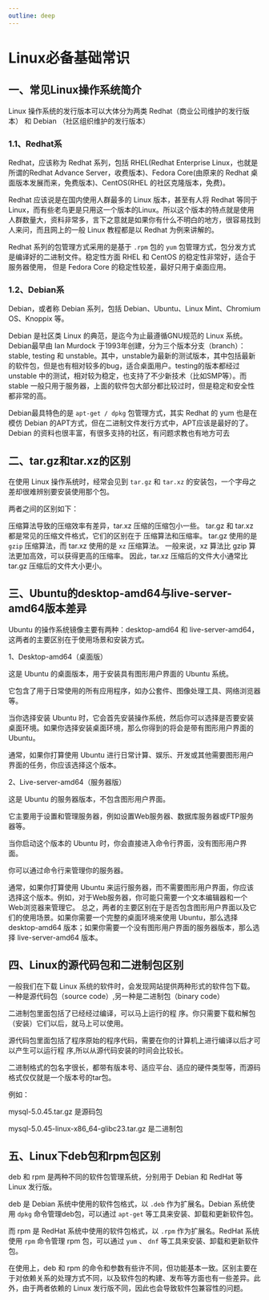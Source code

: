 ```yaml
---
outline: deep
---
```


# Linux必备基础常识

## 一、常见Linux操作系统简介

Linux 操作系统的发行版本可以大体分为两类 Redhat（商业公司维护的发行版本） 和 Debian （社区组织维护的发行版本）

### 1.1、Redhat系

Redhat，应该称为 Redhat 系列，包括 RHEL(Redhat Enterprise Linux，也就是所谓的Redhat Advance Server，收费版本)、Fedora Core(由原来的 Redhat 桌面版本发展而来，免费版本)、CentOS(RHEL 的社区克隆版本，免费)。

Redhat 应该说是在国内使用人群最多的 Linux 版本，甚至有人将 Redhat 等同于 Linux，而有些老鸟更是只用这一个版本的Linux。所以这个版本的特点就是使用人群数量大，资料非常多，言下之意就是如果你有什么不明白的地方，很容易找到人来问，而且网上的一般 Linux 教程都是以 Redhat 为例来讲解的。

Redhat 系列的包管理方式采用的是基于 `.rpm` 包的 `yum` 包管理方式，包分发方式是编译好的二进制文件。稳定性方面 RHEL 和 CentOS 的稳定性非常好，适合于服务器使用， 但是 Fedora Core 的稳定性较差，最好只用于桌面应用。

### 1.2、Debian系

Debian，或者称 Debian 系列，包括 Debian、Ubuntu、Linux Mint、Chromium OS、Knoppix 等。

Debian 是社区类 Linux 的典范，是迄今为止最遵循GNU规范的 Linux 系统。Debian最早由 Ian Murdock 于1993年创建，分为三个版本分支（branch）： stable, testing 和 unstable。其中，unstable为最新的测试版本，其中包括最新的软件包，但是也有相对较多的bug，适合桌面用户。testing的版本都经过 unstable 中的测试，相对较为稳定，也支持了不少新技术（比如SMP等）。而 stable 一般只用于服务器，上面的软件包大部分都比较过时，但是稳定和安全性都非常的高。

Debian最具特色的是 `apt-get / dpkg` 包管理方式，其实 Redhat 的 yum 也是在模仿 Debian 的APT方式，但在二进制文件发行方式中，APT应该是最好的了。Debian 的资料也很丰富，有很多支持的社区，有问题求教也有地方可去

## 二、tar.gz和tar.xz的区别

在使用 Linux 操作系统时，经常会见到 `tar.gz` 和 `tar.xz` 的安装包，一个字母之差却很难辨别要安装使用那个包。

两者之间的区别如下：

压缩算法导致的压缩效率有差异，tar.xz 压缩的压缩包小一些。 tar.gz 和 tar.xz 都是常见的压缩文件格式，它们的区别在于 压缩算法和压缩率。 tar.gz 使用的是 `gzip` 压缩算法，而 tar.xz 使用的是 `xz` 压缩算法。 一般来说，xz 算法比 gzip 算法更加高效，可以获得更高的压缩率。 因此，tar.xz 压缩后的文件大小通常比 tar.gz 压缩后的文件大小更小。

## 三、Ubuntu的desktop-amd64与live-server-amd64版本差异

Ubuntu 的操作系统镜像主要有两种：desktop-amd64 和 live-server-amd64，这两者的主要区别在于使用场景和安装方式。

1、Desktop-amd64（桌面版）

这是 Ubuntu 的桌面版本，用于安装具有图形用户界面的 Ubuntu 系统。

它包含了用于日常使用的所有应用程序，如办公套件、图像处理工具、网络浏览器等。

当你选择安装 Ubuntu 时，它会首先安装操作系统，然后你可以选择是否要安装桌面环境。如果你选择安装桌面环境，那么你得到的将会是带有图形用户界面的 Ubuntu。

通常，如果你打算使用 Ubuntu 进行日常计算、娱乐、开发或其他需要图形用户界面的任务，你应该选择这个版本。

2、Live-server-amd64（服务器版）

这是 Ubuntu 的服务器版本，不包含图形用户界面。

它主要用于设置和管理服务器，例如设置Web服务器、数据库服务器或FTP服务器等。

当你启动这个版本的 Ubuntu 时，你会直接进入命令行界面，没有图形用户界面。

你可以通过命令行来管理你的服务器。

通常，如果你打算使用 Ubuntu 来运行服务器，而不需要图形用户界面，你应该选择这个版本。例如，对于Web服务器，你可能只需要一个文本编辑器和一个Web浏览器来管理它。 总之，两者的主要区别在于是否包含图形用户界面以及它们的使用场景。如果你需要一个完整的桌面环境来使用 Ubuntu，那么选择 desktop-amd64 版本；如果你需要一个没有图形用户界面的服务器版本，那么选择 live-server-amd64 版本。

## 四、Linux的源代码包和二进制包区别

一般我们在下载 Linux 系统的软件时，会发现网站提供两种形式的软件包下载。一种是源代码包（source code）,另一种是二进制包（binary code）

二进制包里面包括了已经经过编译，可以马上运行的程 序。你只需要下载和解包（安装）它们以后，就马上可以使用。

源代码包里面包括了程序原始的程序代码，需要在你的计算机上进行编译以后才可以产生可以运行程 序,所以从源代码安装的时间会比较长。

二进制格式的包名字很长，都带有版本号、适应平台、适应的硬件类型等，而源码格式仅仅就是一个版本号的tar包。

例如：

mysql-5.0.45.tar.gz 是源码包

mysql-5.0.45-linux-x86_64-glibc23.tar.gz 是二进制包

## 五、Linux下deb包和rpm包区别

deb 和 rpm 是两种不同的软件包管理系统，分别用于 Debian 和 RedHat 等 Linux 发行版。

deb 是 Debian 系统中使用的软件包格式，以 `.deb` 作为扩展名。Debian 系统使用 `dpkg` 命令管理deb包，可以通过 `apt-get` 等工具来安装、卸载和更新软件包。

而 rpm 是 RedHat 系统中使用的软件包格式，以 `.rpm` 作为扩展名。RedHat 系统使用 `rpm` 命令管理 rpm 包，可以通过 `yum` 、 `dnf` 等工具来安装、卸载和更新软件包。

在使用上，deb 和 rpm 的命令和参数有些许不同，但功能基本一致。区别主要在于对依赖关系的处理方式不同，以及软件包的构建、发布等方面也有一些差异。此外，由于两者依赖的 Linux 发行版不同，因此也会导致软件包兼容性的问题。